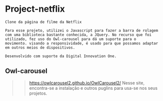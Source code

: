 # Project-netflix

    Clone da página de filme da Netflix

    Para esse projeto, utilizei o Javascript para fazer a barra de rolagem com uma biblioteca bastante conhecida, a JQuery. No recurso que foi utilizado, fez uso do Owl-carousel para dá um suporte para o movimento. visando a responsividade, é usado para que possamos adaptar em outros meios de dispositivos. 
    
    Desenvolvido com suporte da Digital Innovation One.


## Owl-carousel
>> https://owlcarousel2.github.io/OwlCarousel2/
Nesse site, encontra-se a instalação e outros puglins para usa-se nos seus projetos. 

 
